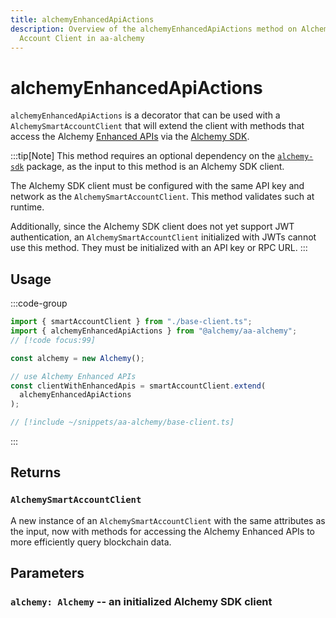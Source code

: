 ```yaml
---
title: alchemyEnhancedApiActions
description: Overview of the alchemyEnhancedApiActions method on Alchemy Smart
  Account Client in aa-alchemy
---
```



# alchemyEnhancedApiActions

`alchemyEnhancedApiActions` is a decorator that can be used with a `AlchemySmartAccountClient` that will extend the client with methods that access the Alchemy [Enhanced APIs](https://www.alchemy.com/enhanced-apis/?a=ak-docs) via the [Alchemy SDK](https://github.com/alchemyplatform/alchemy-sdk-js).

:::tip[Note]
This method requires an optional dependency on the [`alchemy-sdk`](https://github.com/alchemyplatform/alchemy-sdk-js) package, as the input to this method is an Alchemy SDK client.

The Alchemy SDK client must be configured with the same API key and network as the `AlchemySmartAccountClient`. This method validates such at runtime.

Additionally, since the Alchemy SDK client does not yet support JWT authentication, an `AlchemySmartAccountClient` initialized with JWTs cannot use this method. They must be initialized with an API key or RPC URL.
:::

## Usage

:::code-group

```ts [example.ts]
import { smartAccountClient } from "./base-client.ts";
import { alchemyEnhancedApiActions } from "@alchemy/aa-alchemy";
// [!code focus:99]

const alchemy = new Alchemy();

// use Alchemy Enhanced APIs
const clientWithEnhancedApis = smartAccountClient.extend(
  alchemyEnhancedApiActions
);
```

```ts [smartAccountClient.ts]
// [!include ~/snippets/aa-alchemy/base-client.ts]
```

:::

## Returns

### `AlchemySmartAccountClient`

A new instance of an `AlchemySmartAccountClient` with the same attributes as the input, now with methods for accessing the Alchemy Enhanced APIs to more efficiently query blockchain data.

## Parameters

### `alchemy: Alchemy` -- an initialized Alchemy SDK client
